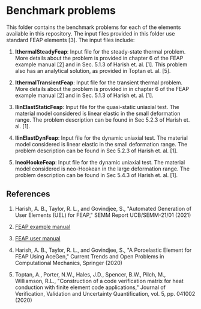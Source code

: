 # Benchmark problems

This folder contains the benchmark problems for each of the elements available in this repository. The input files provided in this folder use standard FEAP elements [3]. The input files include:

1. **IthermalSteadyFeap**: Input file for the steady-state thermal problem. More details about the problem is provided in chapter 6 of the FEAP example manual [2] and in Sec. 5.1.3 of Harish et. al. [1]. This problem also has an analytical solution, as provided in Toptan et. al. [5].

2. **IthermalTransientFeap**: Input file for the transient thermal problem. More details about the problem is provided in in chapter 6 of the FEAP example manual [2] and in Sec. 5.1.3 of Harish et. al. [1].

3. **IlinElastStaticFeap**: Input file for the quasi-static uniaxial test. The material model considered is linear elastic in the small deformation range. The problem description can be found in Sec 5.2.3 of Harish et. al. [1].

4. **IlinElastDynFeap**: Input file for the dynamic uniaxial test. The material model considered is linear elastic in the small deformation range. The problem description can be found in Sec 5.2.3 of Harish et. al. [1].

5. **IneoHookeFeap**: Input file for the dynamic uniaxial test. The material model considered is neo-Hookean in the large deformation range. The problem description can be found in Sec 5.4.3 of Harish et. al. [1].

## References

1. Harish, A. B., Taylor, R. L., and Govindjee, S., "Automated Generation of User Elements (UEL) for FEAP," SEMM Report UCB/SEMM-21/01 (2021)

2. <a href=http://projects.ce.berkeley.edu/feap/example_86.pdf>FEAP example manual</a>

3. <a href=http://projects.ce.berkeley.edu/feap/manual_86.pdf>FEAP user manual</a>

4. Harish, A. B., Taylor, R. L., and Govindjee, S., "A Poroelastic Element for FEAP Using AceGen," Current Trends and Open Problems in Computational Mechanics, Springer (2020)

5. Toptan, A., Porter, N.W., Hales, J.D., Spencer, B.W., Pilch, M., Williamson, R.L., "Construction of a code verification matrix for heat conduction with finite element code applications," Journal of Verification, Validation and Uncertainty Quantification, vol. 5, pp. 041002 (2020)
